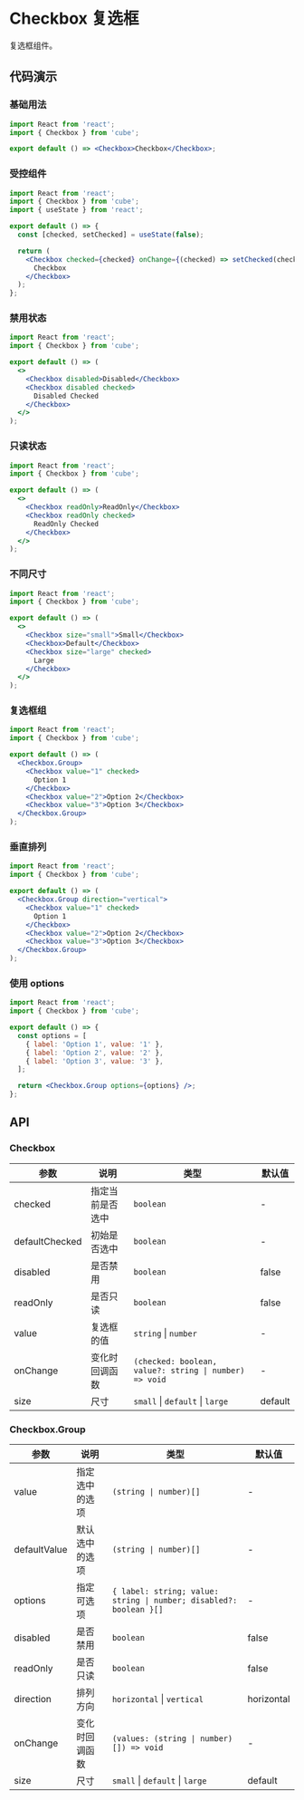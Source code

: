 # Checkbox 复选框

复选框组件。

## 代码演示

### 基础用法

```jsx
import React from 'react';
import { Checkbox } from 'cube';

export default () => <Checkbox>Checkbox</Checkbox>;
```

### 受控组件

```jsx
import React from 'react';
import { Checkbox } from 'cube';
import { useState } from 'react';

export default () => {
  const [checked, setChecked] = useState(false);

  return (
    <Checkbox checked={checked} onChange={(checked) => setChecked(checked)}>
      Checkbox
    </Checkbox>
  );
};
```

### 禁用状态

```jsx
import React from 'react';
import { Checkbox } from 'cube';

export default () => (
  <>
    <Checkbox disabled>Disabled</Checkbox>
    <Checkbox disabled checked>
      Disabled Checked
    </Checkbox>
  </>
);
```

### 只读状态

```jsx
import React from 'react';
import { Checkbox } from 'cube';

export default () => (
  <>
    <Checkbox readOnly>ReadOnly</Checkbox>
    <Checkbox readOnly checked>
      ReadOnly Checked
    </Checkbox>
  </>
);
```

### 不同尺寸

```jsx
import React from 'react';
import { Checkbox } from 'cube';

export default () => (
  <>
    <Checkbox size="small">Small</Checkbox>
    <Checkbox>Default</Checkbox>
    <Checkbox size="large" checked>
      Large
    </Checkbox>
  </>
);
```

### 复选框组

```jsx
import React from 'react';
import { Checkbox } from 'cube';

export default () => (
  <Checkbox.Group>
    <Checkbox value="1" checked>
      Option 1
    </Checkbox>
    <Checkbox value="2">Option 2</Checkbox>
    <Checkbox value="3">Option 3</Checkbox>
  </Checkbox.Group>
);
```

### 垂直排列

```jsx
import React from 'react';
import { Checkbox } from 'cube';

export default () => (
  <Checkbox.Group direction="vertical">
    <Checkbox value="1" checked>
      Option 1
    </Checkbox>
    <Checkbox value="2">Option 2</Checkbox>
    <Checkbox value="3">Option 3</Checkbox>
  </Checkbox.Group>
);
```

### 使用 options

```jsx
import React from 'react';
import { Checkbox } from 'cube';

export default () => {
  const options = [
    { label: 'Option 1', value: '1' },
    { label: 'Option 2', value: '2' },
    { label: 'Option 3', value: '3' },
  ];

  return <Checkbox.Group options={options} />;
};
```

## API

### Checkbox

| 参数 | 说明 | 类型 | 默认值 |
| --- | --- | --- | --- |
| checked | 指定当前是否选中 | `boolean` | - |
| defaultChecked | 初始是否选中 | `boolean` | - |
| disabled | 是否禁用 | `boolean` | false |
| readOnly | 是否只读 | `boolean` | false |
| value | 复选框的值 | `string` \| `number` | - |
| onChange | 变化时回调函数 | `(checked: boolean, value?: string \| number) => void` | - |
| size | 尺寸 | `small` \| `default` \| `large` | default |

### Checkbox.Group

| 参数 | 说明 | 类型 | 默认值 |
| --- | --- | --- | --- |
| value | 指定选中的选项 | `(string \| number)[]` | - |
| defaultValue | 默认选中的选项 | `(string \| number)[]` | - |
| options | 指定可选项 | `{ label: string; value: string \| number; disabled?: boolean }[]` | - |
| disabled | 是否禁用 | `boolean` | false |
| readOnly | 是否只读 | `boolean` | false |
| direction | 排列方向 | `horizontal` \| `vertical` | horizontal |
| onChange | 变化时回调函数 | `(values: (string \| number)[]) => void` | - |
| size | 尺寸 | `small` \| `default` \| `large` | default |
